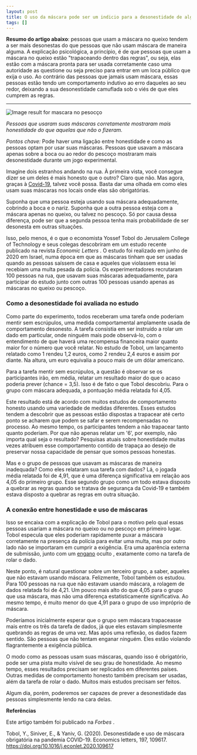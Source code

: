 ```yaml
---
layout: post
title: O uso da máscara pode ser um indicio para a desonestidade de alguém?
tags: []
---
```


**Resumo do artigo abaixo**: pessoas que usam a máscara no queixo tendem a ser mais desonestas do que pessoas que não usam máscara de maneira alguma. A explicação psicológica, a princípio, é de que pessoas que usam a máscara no queixo estão "trapaceando dentro das regras", ou seja, elas estão com a máscara pronta para ser usada corretamente caso uma autoridade as questione ou seja preciso para entrar em um loca público que exija o uso. Ao contrário das pessoas que jamais usam máscara, essas pessoas estão tendo um comportamento indutivo ao erro daqueles ao seu redor, deixando a sua desonestidade camuflada sob o viés de que eles cumprem as regras.

***

![Image result for mascara no pesocço](https://saude.abril.com.br/wp-content/uploads/2020/06/mascaras-03.png)

*Pessoas que usaram suas máscaras corretamente mostraram mais honestidade do que aquelas que não o fizeram.*

*Pontos chave:* Pode haver uma ligação entre honestidade e como as pessoas optam por usar suas máscaras. Pessoas que usavam a máscara apenas sobre a boca ou ao redor do pescoço mostraram mais desonestidade durante um jogo experimental. 

Imagine dois estranhos andando na rua. À primeira vista, você consegue dizer se um deles é mais honesto que o outro? Claro que não. Mas agora, graças à [Covid-19](https://www.psychologytoday.com/us/basics/coronavirus-disease-2019), talvez você possa. Basta dar uma olhada em como eles usam suas máscaras nos locais onde elas são obrigatórias.

Suponha que uma pessoa esteja usando sua máscara adequadamente, cobrindo a boca e o nariz. Suponha que a outra pessoa esteja com a máscara apenas no queixo, ou talvez no pescoço. Só por causa dessa diferença, pode ser que a segunda pessoa tenha mais probabilidade de ser desonesta em outras situações.

Isso, pelo menos, é o que o economista Yossef Tobol do Jerusalem College of Technology e seus colegas descobriram em um estudo recente publicado na revista *Economic Letters* . O estudo foi realizado em junho de 2020 em Israel, numa época em que as máscaras tinham que ser usadas quando as pessoas saíssem de casa e aqueles que violassem essa lei recebiam uma multa pesada da polícia. Os experimentadores recrutaram 100 pessoas na rua, que usavam suas máscaras adequadamente, para participar do estudo junto com outras 100 pessoas usando apenas as máscaras no queixo ou pescoço.

### Como a desonestidade foi avaliada no estudo

Como parte do experimento, todos receberam uma tarefa onde poderiam mentir sem escrúpulos, uma medida comportamental amplamente usada de comportamento desonesto. A tarefa consistia em ser instruído a rolar um dado em particular, onde ninguém mais pode observá-lo, com o entendimento de que haverá uma recompensa financeira maior quanto maior for o número que você relatar. No estudo de Tobol, um lançamento relatado como 1 rendeu 1,2 euros, como 2 rendeu 2,4 euros e assim por diante. Na altura, um euro equivalia a pouco mais de um dólar americano.

Para a tarefa mentir sem escrúpulos, a questão é observar se os participantes irão, em média, relatar um resultado maior do que o acaso poderia prever (chance = 3,5). Isso é de fato o que Tobol descobriu. Para o grupo com máscara adequada, a pontuação média relatada foi 4,05.

Este resultado está de acordo com muitos estudos de comportamento honesto usando uma variedade de medidas diferentes. Esses estudos tendem a descobrir que as pessoas estão dispostas a trapacear até certo ponto se acharem que podem se safar e serem recompensadas no processo. Ao mesmo tempo, os participantes tendem a não trapacear tanto quanto poderiam. Por que não apenas relatar um '6', por exemplo, não importa qual seja o resultado? Pesquisas atuais sobre honestidade muitas vezes atribuem esse comportamento contido de trapaça ao desejo de preservar nossa capacidade de pensar que somos pessoas honestas.

Mas e o grupo de pessoas que usavam as máscaras de maneira inadequada? Como eles relataram sua tarefa com dados? Lá, o jogada média relatada foi de 4,91, que é uma diferença significativa em relação aos 4,05 do primeiro grupo. Esse segundo grupo como um todo estava disposto a quebrar as regras quando se tratava de segurança da Covid-19 e também estava disposto a quebrar as regras em outra situação.

### A conexão entre honestidade e uso de máscaras

Isso se encaixa com a explicação de Tobol para o motivo pelo qual essas pessoas usariam a máscara no queixo ou no pescoço em primeiro lugar. Tobol especula que eles poderiam rapidamente puxar a máscara corretamente na presença da polícia para evitar uma multa, mas por outro lado não se importaram em cumprir a exigência. Era uma aparência externa de submissão, junto com um [engano](https://www.psychologytoday.com/us/basics/deception) oculto , exatamente como na tarefa de rolar o dado.

Neste ponto, é natural questionar sobre um terceiro grupo, a saber, aqueles que não estavam usando máscara. Felizmente, Tobol também os estudou. Para 100 pessoas na rua que não estavam usando máscara, a rolagem de dados relatada foi de 4,21. Um pouco mais alto do que 4,05 para o grupo que usa máscara, mas não uma diferença estatisticamente significativa. Ao mesmo tempo, é muito menor do que 4,91 para o grupo de uso impróprio de máscara.

Poderíamos inicialmente esperar que o grupo sem máscara trapaceasse mais entre os três da tarefa de dados, já que eles estavam simplesmente quebrando as regras de uma vez. Mas após uma reflexão, os dados fazem sentido. São pessoas que não tentam enganar ninguém. Eles estão violando flagrantemente a exigência pública.

O modo como as pessoas usam suas máscaras, quando isso é obrigatório, pode ser uma pista muito visível de seu grau de honestidade. Ao mesmo tempo, esses resultados precisam ser replicados em diferentes países. Outras medidas de comportamento honesto também precisam ser usadas, além da tarefa de rolar o dado. Muitos mais estudos precisam ser feitos.

Algum dia, porém, poderemos ser capazes de prever a desonestidade das pessoas simplesmente lendo na cara delas.

**Referências**

Este artigo também foi publicado na *Forbes* .

Tobol, Y., Siniver, E., & Yaniv, G. (2020). Desonestidade e uso de máscara obrigatória na pandemia COVID-19. Economics letters, 197, 109617. https://doi.org/10.1016/j.econlet.2020.109617
